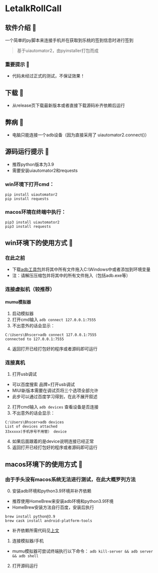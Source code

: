 # LetalkRollCall

## 软件介绍 🍑
一个简单的py脚本来连接手机并在获取到乐桃的签到信息时进行签到
> 基于uiautomator2，由pyinstaller打包而成

### 重要提示 🚩
- 代码未经过正式的测试，不保证效果！


## 下载 🧭
- 从release页下载最新版本或者直接下载源码补齐依赖后运行


## 弊病 🐛
- 电脑只能连接一个adb设备（因为直接采用了 uiautomator2.connect()）

## 源码运行提示 🎈
- 推荐python版本为3.9
- 需要安装uiautomator2和requests
### win环境下打开cmd：
```
pip install uiautomator2
pip install requests
```
### macos环境在终端中执行：
```
pip3 install uiautomator2
pip3 install requests
```

## win环境下的使用方式 🔗

### 在此之前
- 下载[adb工具包](https://developer.android.google.cn/studio/releases/platform-tools)并将其中所有文件拖入C:\Windows中或者添加到环境变量
- 注：请解压压缩包并将其中的所有文件拖入（包括adb.exe等）

### 连接虚拟机（较推荐）

#### mumu模拟器
1. 启动模拟器
2. 打开cmd输入 ```adb connect 127.0.0.1:7555```
3. 不出意外的话会显示：
```
C:\Users\Bhscer>adb connect 127.0.0.1:7555
connected to 127.0.0.1:7555
```
4. 返回打开已经打包好的程序或者源码即可运行

### 连接真机
1.  打开usb调试
- 可以百度搜索 品牌+打开usb调试
- MIUI新版本需要在调试页将三个选项全部允许
- 此步可以通过百度学习得到，在此不展开叙述
2.  打开cmd输入 ```adb devices``` 查看设备是否连接
3.  不出意外的话会显示：
```
C:\Users\Bhscer>adb devices
List of devices attached
33xxxxx(手机序号不用管） device
```
4.  如果后面跟着的是device说明连接已经正常
5.  返回打开已经打包好的程序或者源码即可运行

## macos环境下的使用方式 🔗
### 由于手头没有macos系统无法进行测试，在此大概罗列方法
0.  安装adb环境和python3.9环境并补齐依赖
- 推荐使用HomeBrew来安装adb环境和python3.9环境
- HomeBrew安装方法自行百度，安装后执行
```
brew install python@3.9
brew cask install android-platform-tools
```
- 补齐依赖所需代码见[上文](https://github.com/Bhscer/LetalkRollCall/blob/main/README.md#macos%E7%8E%AF%E5%A2%83%E5%9C%A8%E7%BB%88%E7%AB%AF%E4%B8%AD%E6%89%A7%E8%A1%8C)
1.  连接模拟器/手机
- mumu模拟器可尝试终端执行以下命令：
```adb kill-server && adb server && adb shell```
2.  打开源码运行
